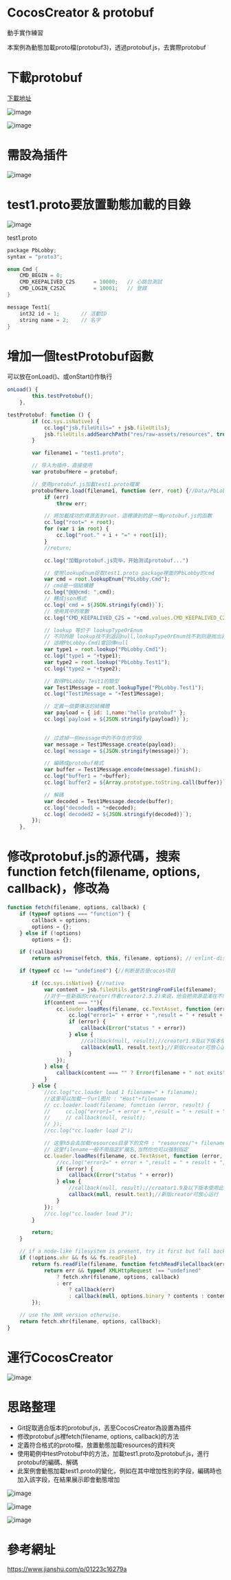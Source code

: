 # CocosCreator & protobuf

動手實作練習

本案例為動態加載proto檔(protobuf3)，透過protobuf.js，去實際protobuf

# 下載protobuf

[下載地址](https://github.com/protobufjs/protobuf.js/releases)

![image](./images/20200827143724.png)

![image](./images/20200827145024.png)

# 需設為插件

![image](./images/20200827145414.png)

# test1.proto要放置動態加載的目錄

![image](./images/20201024145734.png)

test1.proto
```c++
package PbLobby;
syntax = "proto3";

enum Cmd {
    CMD_BEGIN = 0;
    CMD_KEEPALIVED_C2S      = 10000;   // 心跳包測試
    CMD_LOGIN_C2S2C         = 10001;   // 登錄
}

message Test1{
    int32 id = 1;       // 活動ID
    string name = 2;    // 名字
}
```

# 增加一個testProtobuf函數

可以放在onLoad()、或onStart()作執行

```js
onLoad() {
        this.testProtobuf();
    },
```

```js
testProtobuf: function () {
        if (cc.sys.isNative) {
            cc.log("jsb.fileUtils=" + jsb.fileUtils);
            jsb.fileUtils.addSearchPath("res/raw-assets/resources", true);
        }

        var filename1 = "test1.proto";

        // 导入为插件，直接使用
        var protobufHere = protobuf;

        // 使用protobuf.js加載test1.proto檔案
        protobufHere.load(filename1, function (err, root) {//Data/PbLobby.proto
            if (err)
                throw err;

            // 將加載成功的資源丟到root，這裡讀到的是一堆protobuf.js的函數
            cc.log("root=" + root);
            for (var i in root) {
                cc.log("root." + i + "=" + root[i]);
            }
            //return;

            cc.log("加载protobuf.js完毕，开始测试protobuf...")

            // 使用lookupEnum捉取test1.proto package裡面的PbLobby的cmd
            var cmd = root.lookupEnum("PbLobby.Cmd");
            // cmd是一個結構體
            cc.log("@@@cmd: ",cmd);
            // 轉成json格式
            cc.log(`cmd = ${JSON.stringify(cmd)}`);
            // 使用其中的常數
            cc.log("CMD_KEEPALIVED_C2S = "+cmd.values.CMD_KEEPALIVED_C2S);

            // lookup 等价于 lookupTypeOrEnum 
            // 不同的是 lookup找不到返回null,lookupTypeOrEnum找不到则是抛出异常
            // 這裡PbLobby.Cmd1會回傳null
            var type1 = root.lookup("PbLobby.Cmd1");
            cc.log("type1 = "+type1);
            var type2 = root.lookup("PbLobby.Test1");
            cc.log("type2 = "+type2);

            // 取得PbLobby.Test1的類型
            var Test1Message = root.lookupType("PbLobby.Test1");
            cc.log("Test1Message = "+Test1Message);

            // 定義一個要傳送的結構體
            var payload = { id: 1,name:"hello protobuf" };
            cc.log(`payload = ${JSON.stringify(payload)}`);

           
            // 过滤掉一些message中的不存在的字段
            var message = Test1Message.create(payload);             
            cc.log(`message = ${JSON.stringify(message)}`);

            // 編碼成protobuf格式
            var buffer = Test1Message.encode(message).finish();
            cc.log("buffer1 = "+buffer);
            cc.log(`buffer2 = ${Array.prototype.toString.call(buffer)}`);

            // 解碼
            var decoded = Test1Message.decode(buffer);
            cc.log("decoded1 = "+decoded);
            cc.log(`decoded2 = ${JSON.stringify(decoded)}`);
        });
    },

```

# 修改protobuf.js的源代碼，搜索function fetch(filename, options, callback)，修改為

```js
function fetch(filename, options, callback) {
    if (typeof options === "function") {
        callback = options;
        options = {};
    } else if (!options)
        options = {};

    if (!callback)
        return asPromise(fetch, this, filename, options); // eslint-disable-line no-invalid-this

    if (typeof cc !== "undefined") {//判断是否是cocos项目

        if (cc.sys.isNative) {//native
            var content = jsb.fileUtils.getStringFromFile(filename);
            //对于一些新版的creator(作者creator2.3.2)来说，他会把资源混淆在不同的目录下，所以这里是没办法找到该文件的,直接使用cc.loader的loadRes方法尝试加载一次。
            if(content === ""){
                cc.loader.loadRes(filename, cc.TextAsset, function (error, result) {
                    cc.log("error1=" + error + ",result = " + result + ",type=" + typeof result);
                    if (error) {
                        callback(Error("status " + error))
                    } else {
                        //callback(null, result);//creator1.9及以下版本使用此行
                        callback(null, result.text);//新版creator可放心运行
                    }
                });
            } else {
                callback(content === "" ? Error(filename + " not exits") : null, content);
            }
        } else {
            //cc.log("cc.loader load 1 filename=" + filename);
            //这里可以加载一个url图片 : "Host"+filename
            // cc.loader.load(filename, function (error, result) {
            //     cc.log("error1=" + error + ",result = " + result + ",type=" + typeof result);
            //     // callback(null, result);
            // });
            //cc.log("cc.loader load 2");

            // 这里h5会去加载resources目录下的文件 : "resources/"+ filename
            // 这里filename一般不用指定扩展名,当然你也可以强制指定
            cc.loader.loadRes(filename, cc.TextAsset, function (error, result) {
                //cc.log("error2=" + error + ",result = " + result + ",type=" + typeof result);
                if (error) {
                    callback(Error("status " + error))
                } else {
                    //callback(null, result);//creator1.9及以下版本使用此行
                    callback(null, result.text);//新版creator可放心运行
                }
            });
            //cc.log("cc.loader load 3");
        }

        return;
    }

    // if a node-like filesystem is present, try it first but fall back to XHR if nothing is found.
    if (!options.xhr && fs && fs.readFile)
        return fs.readFile(filename, function fetchReadFileCallback(err, contents) {
            return err && typeof XMLHttpRequest !== "undefined"
                ? fetch.xhr(filename, options, callback)
                : err
                    ? callback(err)
                    : callback(null, options.binary ? contents : contents.toString("utf8"));
        });

    // use the XHR version otherwise.
    return fetch.xhr(filename, options, callback);
}
```

# 運行CocosCreator

![image](./images/20201024150444.png)

# 思路整理

- Git捉取適合版本的protobuf.js，丟至CocosCreator為設置為插件
- 修改protobuf.js裡fetch(filename, options, callback)的方法
- 定義符合格式的proto檔，放置動態加載resources的資料夾
- 使用範例中testProtobuf中的方法，加載test1.proto及protobuf.js，進行protobuf的編碼、解碼
- 此案例會動態加載test1.proto的變化，例如在其中增加性別的字段，編碼時也加入該字段，在結果展示即會動態增加

![image](./images/20201024151321.png)

![image](./images/20201024151357.png)

![image](./images/20201024151445.png)

# 參考網址

https://www.jianshu.com/p/01223c16279a